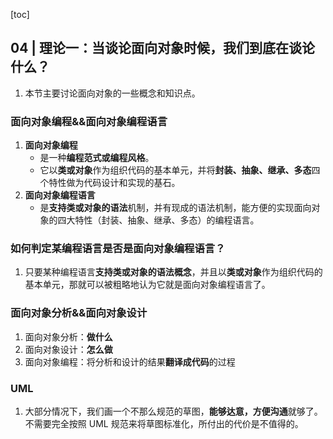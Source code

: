 [toc]

## 04 | 理论一：当谈论面向对象时候，我们到底在谈论什么？

1. 本节主要讨论面向对象的一些概念和知识点。

### 面向对象编程&&面向对象编程语言

1. **面向对象编程**
    -   是一种**编程范式或编程风格**。
    -   它以**类或对象**作为组织代码的基本单元，并将**封装、抽象、继承、多态**四个特性做为代码设计和实现的基石。
2. **面向对象编程语言**
    -   是**支持类或对象的语法**机制，并有现成的语法机制，能方便的实现面向对象的四大特性（封装、抽象、继承、多态）的编程语言。

### 如何判定某编程语言是否是面向对象编程语言？

1. 只要某种编程语言**支持类或对象的语法概念**，并且以**类或对象**作为组织代码的基本单元，那就可以被粗略地认为它就是面向对象编程语言了。

### 面向对象分析&&面向对象设计

1. 面向对象分析：**做什么**
2. 面向对象设计：**怎么做**
3. 面向对象编程：将分析和设计的结果**翻译成代码**的过程

### UML

1. 大部分情况下，我们画一个不那么规范的草图，**能够达意，方便沟通**就够了。不需要完全按照 UML 规范来将草图标准化，所付出的代价是不值得的。




